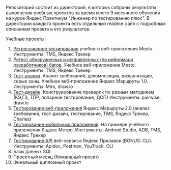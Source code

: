 Репозиторий состоит из директорий, в которых собраны результаты выполнения учебных проектов за время моего 9 месячного обучения на курсе Яндекс Практикум "Инженер по тестированию плюс". В директории каждого проекта есть отдельный readme файл с подробным описанием проекта и его результатов.

Учебные проекты:
1. [Регрессионное тестирование](https://github.com/pavsta2/Portfolio-Yandex-Practicum-QA-/tree/master/Project%201.%20Regress%20testing%20of%20web%20app%20Mesto) учебного веб-приложения Mesto. Инструменты: TMS, Яндекс Трекер
2. [Ретест обнаруженных и исправленных (по информаци разработчиков) багов](https://github.com/pavsta2/Portfolio-Yandex-Practicum-QA-/tree/master/Project%202.%20Bug%20retest%20web%20app%20Mesto). Учебное веб-приложение Mesto. Инструменты: TMS, Яндекс Трекер
3. [Тест-анализ](https://github.com/pavsta2/Portfolio-Yandex-Practicum-QA-/tree/master/Project%203.%20Test%20analysis.%20Yandex%20Routes%201.0). Анализ требований, декомпозиция, визуализация, серые зоны. Учебное веб-приложение Яндекс Маршруты 1.0. Инструменты: Miro, draw.io
4. [Тест-дизайн](https://github.com/pavsta2/Portfolio-Yandex-Practicum-QA-/tree/master/Project%204.%20Test%20design.%20Yandex%20Routes%202.0). Конструирование проверок по разным методикам (КЭ,ГЗ, ТПР, попарное тестирование, ДСП) Инструменты: pairwise, draw.io
5. [Тестирование веб-приложения](https://github.com/pavsta2/Portfolio-Yandex-Practicum-QA-/tree/master/Project%205.%20Yandex%20Routes%202.0%20testing%20(Charles)) Яндекс Маршруты 2.0 (анализ требований, тест-дизайн, тестирование, TMS, Яндекс Трекер, Charles)
6. [Тестирование мобильных приложений](https://github.com/pavsta2/Portfolio-Yandex-Practicum-QA-/tree/master/Project%206.%20Mobile%20testing%20Yandex%20Metro(Android%20Studio%2C%20ADB)). На примере учебного приложения Яндекс Метро. Инстументы: Android Studio, ADB, TMS, Яндекс Трекер
7. [Тестирование API](https://github.com/pavsta2/Portfolio-Yandex-Practicum-QA-/tree/master/Project%207.%20API%20testing%20(Postman%2C%20YouTrack)) веб-сервиса Яндекс Прилавок (BONUS: CLI). Инструменты: Apidoc, Postman, YouTrack, CLI  
8. Базы данных SQL
9. Проектный месяц (Командный проект)
10. Финальный дипломный проект